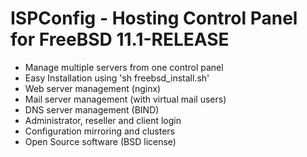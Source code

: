 # ISPConfig - Hosting Control Panel for FreeBSD 11.1-RELEASE

- Manage multiple servers from one control panel
- Easy Installation using 'sh freebsd_install.sh'
- Web server management (nginx)
- Mail server management (with virtual mail users)
- DNS server management (BIND)
- Administrator, reseller and client login
- Configuration mirroring and clusters
- Open Source software (BSD license)